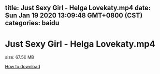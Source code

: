 
title: Just Sexy Girl - Helga Lovekaty.mp4
date: Sun Jan 19 2020 13:09:48 GMT+0800 (CST)    
categories: baidu
---

# Just Sexy Girl - Helga Lovekaty.mp4
size: 67.50 MB
 
 

[How to download](https://bpcam.bemobtrk.com/go/2ceec3aa-1ca2-46d6-b9ff-aaa5c184517c?jno=76)